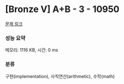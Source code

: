 # [Bronze V] A+B - 3 - 10950 

[문제 링크](https://www.acmicpc.net/problem/10950) 

### 성능 요약

메모리: 1116 KB, 시간: 0 ms

### 분류

구현(implementation), 사칙연산(arithmetic), 수학(math)

